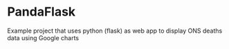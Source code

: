 # PandaFlask
Example project that uses python (flask) as web app to display ONS deaths data using Google charts
